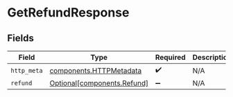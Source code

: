 # GetRefundResponse


## Fields

| Field                                                              | Type                                                               | Required                                                           | Description                                                        |
| ------------------------------------------------------------------ | ------------------------------------------------------------------ | ------------------------------------------------------------------ | ------------------------------------------------------------------ |
| `http_meta`                                                        | [components.HTTPMetadata](../../models/components/httpmetadata.md) | :heavy_check_mark:                                                 | N/A                                                                |
| `refund`                                                           | [Optional[components.Refund]](../../models/components/refund.md)   | :heavy_minus_sign:                                                 | N/A                                                                |